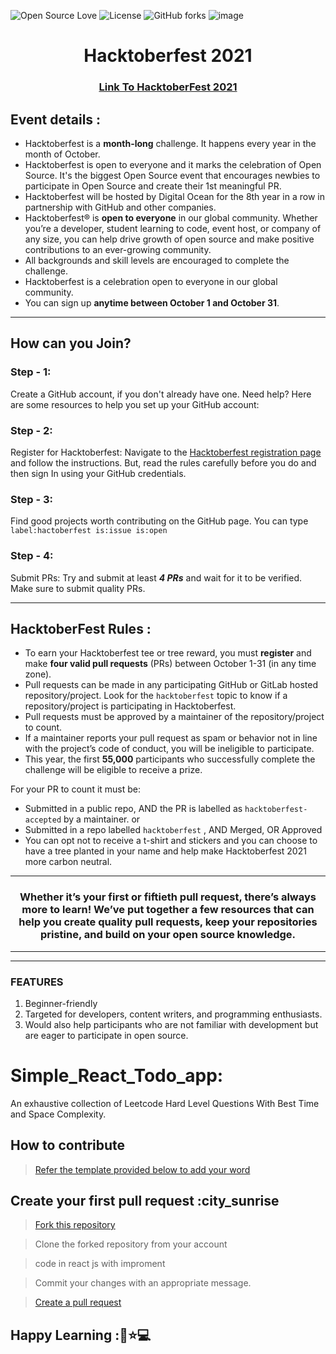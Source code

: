 ![Open Source Love](https://img.shields.io/badge/Open%20Source-%E2%9D%A4-red.svg)
![License](https://img.shields.io/github/license/ajeetjaiswal02/Leetcode-Hard-Problems)
![GitHub forks](https://img.shields.io/github/forks/ajeetjaiswal02/Leetcode-Hard-Problems)
![image](https://user-images.githubusercontent.com/64991656/135403993-8436cfd2-5314-4c03-8509-d33e51c565b2.png)

<h1 align="center"> Hacktoberfest 2021 </h1>

<h3 align="center">
    <a href="https://hacktoberfest.digitalocean.com/">
        Link To HacktoberFest 2021
    </a>
</h3>

## Event details :

- Hacktoberfest is a **month-long** challenge. It happens every year in the month of October.
- Hacktoberfest is open to everyone and it marks the celebration of Open Source. It's the biggest Open Source event that encourages newbies to participate in Open Source and create their 1st meaningful PR.
- Hacktoberfest will be hosted by Digital Ocean for the 8th year in a row in partnership with GitHub and other companies.
- Hacktoberfest® is **open to everyone** in our global community. Whether you’re a developer, student learning to code, event host, or company of any size, you can help drive growth of open source and make positive contributions to an ever-growing community. 
- All backgrounds and skill levels are encouraged to complete the challenge.
- Hacktoberfest is a celebration open to everyone in our global community.
- You can sign up **anytime between October 1 and October 31**.

---

## How can you Join?
### Step - 1:
Create a GitHub account, if you don't already have one. Need help? Here are some resources to help you set up your GitHub account:


### Step - 2:
Register for Hacktoberfest: Navigate to the [Hacktoberfest registration page](https://hacktoberfest.digitalocean.com/register) and follow the instructions. But, read the rules carefully before you do and then sign In using your GitHub credentials.

### Step - 3:
Find good projects worth contributing on the GitHub page. You can type `label:hactoberfest is:issue is:open`

### Step - 4:
Submit PRs: Try and submit at least ***4 PRs*** and wait for it to be verified. Make sure to submit quality PRs.

---

## HacktoberFest Rules :

- To earn your Hacktoberfest tee or tree reward, you must **register** and make **four valid pull requests** (PRs) between October 1-31 (in any time zone). 
- Pull requests can be made in any participating GitHub or GitLab hosted repository/project. Look for the `hacktoberfest` topic to know if a repository/project is participating in Hacktoberfest. 
- Pull requests must be approved by a maintainer of the repository/project to count. 
- If a maintainer reports your pull request as spam or behavior not in line with the project’s code of conduct, you will be ineligible to participate. 
- This year, the first **55,000** participants who successfully complete the challenge will be eligible to receive a prize.


For your PR to count it must be:

- Submitted in a public repo, AND the PR is labelled as `hacktoberfest-accepted` by a maintainer. or
- Submitted in a repo labelled `hacktoberfest` , AND Merged, OR Approved
- You can opt not to receive a t-shirt and stickers and you can choose to have a tree planted in your name and help make Hacktoberfest 2021 more carbon neutral.

***
<h3 align="center"> Whether it’s your first or fiftieth pull request, there’s always more to learn! We’ve put together a few resources that can help you create quality pull requests, keep your repositories pristine, and build on your open source knowledge. </h3>

***

    

---
### FEATURES
1. Beginner-friendly
2. Targeted for developers, content writers, and programming enthusiasts.
3. Would also help participants who are not familiar with development but are eager to participate in open source.


# Simple_React_Todo_app:

An exhaustive collection of Leetcode Hard Level Questions With Best Time and Space Complexity.


## How to contribute 

> [Refer the template provided below to add your word](https://github.com/ajeetjaiswal02/SImple_React-_mage_Search_Hacktoberfest2021)


## Create your first pull request :city_sunrise

> [Fork this repository](https://help.github.com/articles/fork-a-repo/)

> Clone the forked repository from your account

> code in react js with improment 

> Commit your changes with an appropriate message.

> [Create a pull request](https://help.github.com/articles/creating-a-pull-request-from-a-fork/)


## Happy Learning :👏⭐💻
